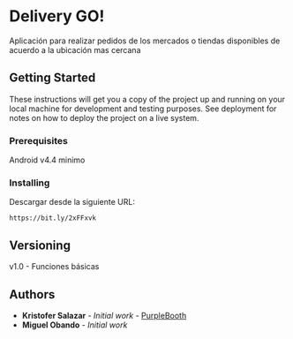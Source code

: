 # Delivery GO!

Aplicación para realizar pedidos de los mercados o tiendas disponibles de acuerdo a la ubicación mas cercana


## Getting Started

These instructions will get you a copy of the project up and running on your local machine for development and testing purposes. See deployment for notes on how to deploy the project on a live system.

### Prerequisites

Android v4.4 minimo

### Installing

Descargar desde la siguiente URL:

```
https://bit.ly/2xFFxvk
```

## Versioning

v1.0 - Funciones básicas

## Authors

* **Kristofer Salazar** - *Initial work* - [PurpleBooth](https://github.com/JeanSalazar)
* **Miguel Obando** - *Initial work*
